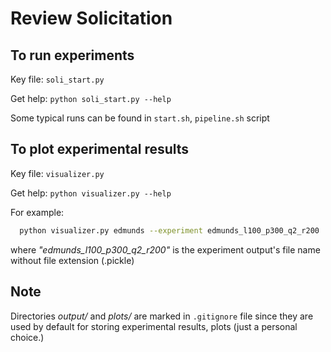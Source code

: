 # Review Solicitation

## To run experiments

Key file: `soli_start.py`

Get help: `python soli_start.py --help`

Some typical runs can be found in `start.sh`, `pipeline.sh` script

## To plot experimental results

Key file: `visualizer.py`

Get help: `python visualizer.py --help`

For example:

```bash
  python visualizer.py edmunds --experiment edmunds_l100_p300_q2_r200
```

where *"edmunds_l100_p300_q2_r200"* is the experiment output's file name without file extension (.pickle)

## Note

Directories *output/* and *plots/* are marked in `.gitignore` file since they are used by default for storing experimental results, plots (just a personal choice.)
